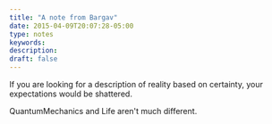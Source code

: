 ```yaml
---
title: "A note from Bargav"
date: 2015-04-09T20:07:28-05:00
type: notes
keywords:
description:
draft: false
---
```

[comment]: # (A note is any quick thought, quote, one-liners or a simple tweet. )

If you are looking for a description of reality based on certainty, your expectations would be shattered.

QuantumMechanics and Life aren't much different.
